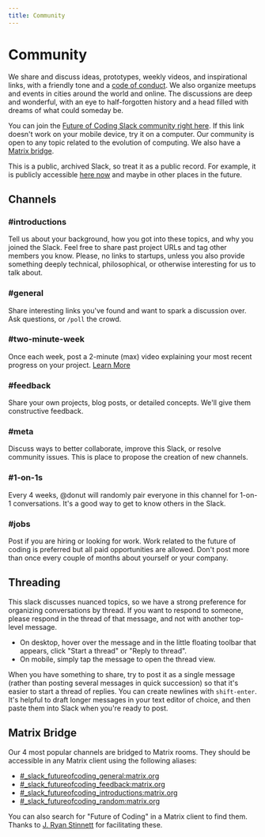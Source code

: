 ```yaml
---
title: Community
---
```



# Community

We share and discuss ideas, prototypes, weekly videos, and inspirational links, with a friendly tone and a [code of conduct](https://github.com/futureofcoding/code-of-conduct). We also organize meetups and events in cities around the world and online. The discussions are deep and wonderful, with an eye to half-forgotten history and a head filled with dreams of what could someday be.

You can join the [Future of Coding Slack community right here](https://join.slack.com/t/futureofcoding/shared_invite/zt-8vhwkhg2-rKZkVYJRKTwLbumJWVNaSw). If this link doesn't work on your mobile device, try it on a computer. Our community is open to any topic related to the evolution of computing. We also have a [Matrix bridge](#matrix-bridge).

This is a public, archived Slack, so treat it as a public record. For example, it is publicly accessible [here now](https://observablehq.com/@stevekrouse/future-of-coding-slack-search) and maybe in other places in the future.


## Channels

### #introductions
Tell us about your background, how you got into these topics, and why you joined the Slack. Feel free to share past project URLs and tag other members you know. Please, no links to startups, unless you also provide something deeply technical, philosophical, or otherwise interesting for us to talk about.

### #general
Share interesting links you've found and want to spark a discussion over. Ask questions, or `/poll` the crowd.

### #two-minute-week
Once each week, post a 2-minute (max) video explaining your most recent progress on your project. [Learn More](/two-minute-week)

### #feedback
Share your own projects, blog posts, or detailed concepts. We'll give them constructive feedback.

### #meta
Discuss ways to better collaborate, improve this Slack, or resolve community issues. This is place to propose the creation of new channels.

### #1-on-1s
Every 4 weeks, @donut will randomly pair everyone in this channel for 1-on-1 conversations. It's a good way to get to know others in the Slack.

### #jobs
Post if you are hiring or looking for work. Work related to the future of coding is preferred but all paid opportunities are allowed. Don't post more than once every couple of months about yourself or your company.


## Threading
This slack discusses nuanced topics, so we have a strong preference for organizing conversations by thread. If you want to respond to someone, please respond in the thread of that message, and not with another top-level message.

- On desktop, hover over the message and in the little floating toolbar that appears, click "Start a thread" or "Reply to thread".
- On mobile, simply tap the message to open the thread view.

When you have something to share, try to post it as a single message (rather than posting several messages in quick succession) so that it's easier to start a thread of replies. You can create newlines with `shift-enter`. It's helpful to draft longer messages in your text editor of choice, and then paste them into Slack when you're ready to post.


## Matrix Bridge
Our 4 most popular channels are bridged to Matrix rooms. They should be accessible in any Matrix client using the following aliases:

* [#_slack_futureofcoding_general:matrix.org](https://matrix.to/#/#_slack_futureofcoding_general:matrix.org)
* [#_slack_futureofcoding_feedback:matrix.org](https://matrix.to/#/#_slack_futureofcoding_feedback:matrix.org)
* [#_slack_futureofcoding_introductions:matrix.org](https://matrix.to/#/#_slack_futureofcoding_introductions:matrix.org)
* [#_slack_futureofcoding_random:matrix.org](https://matrix.to/#/#_slack_futureofcoding_random:matrix.org)

You can also search for "Future of Coding" in a Matrix client to find them. Thanks to [J. Ryan Stinnett](https://twitter.com/jryans) for facilitating these.
